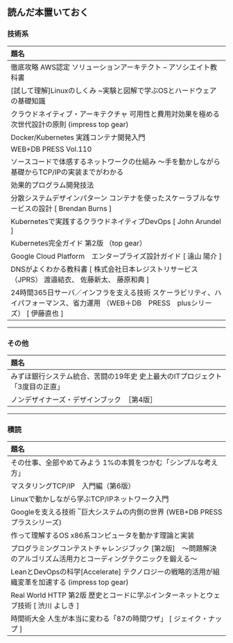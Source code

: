 ## 読んだ本置いておく

### 技術系
|題名|
|:-|
|徹底攻略 AWS認定 ソリューションアーキテクト – アソシエイト教科書|
|[試して理解]Linuxのしくみ ~実験と図解で学ぶOSとハードウェアの基礎知識|
|クラウドネイティブ・アーキテクチャ 可用性と費用対効果を極める次世代設計の原則 (impress top gear)|
|Docker/Kubernetes 実践コンテナ開発入門|
|WEB+DB PRESS Vol.110|
|ソースコードで体感するネットワークの仕組み ～手を動かしながら基礎からTCP/IPの実装までがわかる|
|効果的プログラム開発技法|
|分散システムデザインパターン コンテナを使ったスケーラブルなサービスの設計 [ Brendan Burns ]|
|Kubernetesで実践するクラウドネイティブDevOps [ John Arundel ]|
|Kubernetes完全ガイド 第2版 （top gear）|
|Google Cloud Platform　エンタープライズ設計ガイド [ 遠山 陽介 ]|
|DNSがよくわかる教科書 [ 株式会社日本レジストリサービス（JPRS） 渡邉結衣、 佐藤新太、 藤原和典 ]|
|24時間365日サーバ／インフラを支える技術 スケーラビリティ、ハイパフォーマンス、省力運用 （WEB＋DB　PRESS　plusシリーズ） [ 伊藤直也 ]|

---

### その他
|題名|
|:-|
|みずほ銀行システム統合、苦闘の19年史 史上最大のITプロジェクト「3度目の正直」|
|ノンデザイナーズ・デザインブック　［第4版］|

---

### 積読
|題名|
|:-|
|その仕事、全部やめてみよう 1%の本質をつかむ「シンプルな考え方」|
|マスタリングTCP/IP　入門編（第6版）|
|Linuxで動かしながら学ぶTCP/IPネットワーク入門|
|Googleを支える技術 ‾巨大システムの内側の世界 (WEB+DB PRESSプラスシリーズ)|
|作って理解するOS x86系コンピュータを動かす理論と実装|
|プログラミングコンテストチャレンジブック [第2版]　～問題解決のアルゴリズム活用力とコーディングテクニックを鍛える～|
|LeanとDevOpsの科学[Accelerate] テクノロジーの戦略的活用が組織変革を加速する (impress top gear)|
|Real World HTTP 第2版 歴史とコードに学ぶインターネットとウェブ技術 [ 渋川 よしき ]|
|時間術大全 人生が本当に変わる「87の時間ワザ」 [ ジェイク・ナップ ]|
